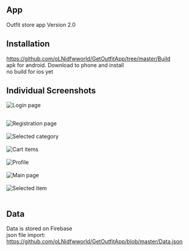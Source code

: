 ## App

Outfit store app
Version 2.0


## Installation

https://github.com/oLNidfwworld/GetOutfitApp/tree/master/Build </br>
apk for android. Download to phone and install </br>
no build for ios yet

## Individual Screenshots


![Login page](https://github.com/oLNidfwworld/GetOutfitApp/blob/master/Screenshots%202.0/Login.png)
</br></br>

![Registration page](https://github.com/oLNidfwworld/GetOutfitApp/blob/master/Screenshots%202.0/Registration.png)
</br></br>
![Selected category](https://github.com/oLNidfwworld/GetOutfitApp/blob/master/Screenshots%202.0/CategoryItems.png)
</br></br>
![Cart items](https://github.com/oLNidfwworld/GetOutfitApp/blob/master/Screenshots%202.0/WishListt.png)
</br></br>
![Profile](https://github.com/oLNidfwworld/GetOutfitApp/blob/master/Screenshots%202.0/Profile.png)
</br></br>
![Main page](https://github.com/oLNidfwworld/GetOutfitApp/blob/master/Screenshots%202.0/Main.png)
</br></br>
![Selected item](https://github.com/oLNidfwworld/GetOutfitApp/blob/master/Screenshots%202.0/ItemReview.png)
</br></br>

## Data

Data is stored on Firebase </br>
json file import: https://github.com/oLNidfwworld/GetOutfitApp/blob/master/Data.json
